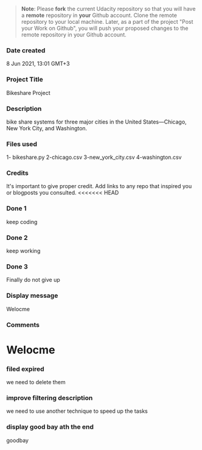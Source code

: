 >**Note**: Please **fork** the current Udacity repository so that you will have a **remote** repository in **your** Github account. Clone the remote repository to your local machine. Later, as a part of the project "Post your Work on Github", you will push your proposed changes to the remote repository in your Github account.

### Date created
8 Jun 2021, 13:01 GMT+3

### Project Title
Bikeshare Project
### Description
bike share systems for three major cities in the United States—Chicago, New York City, and Washington.

### Files used
1- bikeshare.py
2-chicago.csv
3-new_york_city.csv
4-washington.csv

### Credits
It's important to give proper credit. Add links to any repo that inspired you or blogposts you consulted.
<<<<<<< HEAD

### Done 1
keep coding 

### Done 2 
keep working 


### Done 3 
Finally do not give up
### Display message
Welocme
### Comments
Welocme
=======
### filed expired 
we need to delete them 
### improve filtering description
we need to use another technique to speed up the tasks
### display good bay ath the end
goodbay

